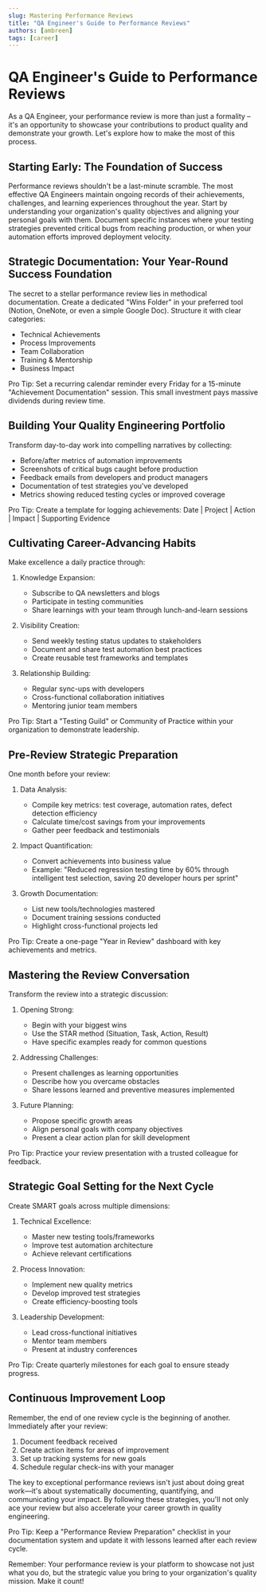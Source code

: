 ```yaml
---
slug: Mastering Performance Reviews
title: "QA Engineer's Guide to Performance Reviews"
authors: [ambreen]
tags: [career]
---
```


# QA Engineer's Guide to Performance Reviews
As a QA Engineer, your performance review is more than just a formality – it's an opportunity to showcase your contributions to product quality and demonstrate your growth. Let's explore how to make the most of this process.

## Starting Early: The Foundation of Success
Performance reviews shouldn't be a last-minute scramble. The most effective QA Engineers maintain ongoing records of their achievements, challenges, and learning experiences throughout the year. Start by understanding your organization's quality objectives and aligning your personal goals with them. Document specific instances where your testing strategies prevented critical bugs from reaching production, or when your automation efforts improved deployment velocity.

## Strategic Documentation: Your Year-Round Success Foundation

The secret to a stellar performance review lies in methodical documentation. Create a dedicated "Wins Folder" in your preferred tool (Notion, OneNote, or even a simple Google Doc). Structure it with clear categories:

- Technical Achievements
- Process Improvements
- Team Collaboration
- Training & Mentorship
- Business Impact

Pro Tip: Set a recurring calendar reminder every Friday for a 15-minute "Achievement Documentation" session. This small investment pays massive dividends during review time.

## Building Your Quality Engineering Portfolio

Transform day-to-day work into compelling narratives by collecting:

- Before/after metrics of automation improvements
- Screenshots of critical bugs caught before production
- Feedback emails from developers and product managers
- Documentation of test strategies you've developed
- Metrics showing reduced testing cycles or improved coverage

Pro Tip: Create a template for logging achievements: Date | Project | Action | Impact | Supporting Evidence

## Cultivating Career-Advancing Habits

Make excellence a daily practice through:

1. Knowledge Expansion:
   - Subscribe to QA newsletters and blogs
   - Participate in testing communities
   - Share learnings with your team through lunch-and-learn sessions

2. Visibility Creation:
   - Send weekly testing status updates to stakeholders
   - Document and share test automation best practices
   - Create reusable test frameworks and templates

3. Relationship Building:
   - Regular sync-ups with developers
   - Cross-functional collaboration initiatives
   - Mentoring junior team members

Pro Tip: Start a "Testing Guild" or Community of Practice within your organization to demonstrate leadership.

## Pre-Review Strategic Preparation

One month before your review:

1. Data Analysis:
   - Compile key metrics: test coverage, automation rates, defect detection efficiency
   - Calculate time/cost savings from your improvements
   - Gather peer feedback and testimonials

2. Impact Quantification:
   - Convert achievements into business value
   - Example: "Reduced regression testing time by 60% through intelligent test selection, saving 20 developer hours per sprint"

3. Growth Documentation:
   - List new tools/technologies mastered
   - Document training sessions conducted
   - Highlight cross-functional projects led

Pro Tip: Create a one-page "Year in Review" dashboard with key achievements and metrics.

## Mastering the Review Conversation

Transform the review into a strategic discussion:

1. Opening Strong:
   - Begin with your biggest wins
   - Use the STAR method (Situation, Task, Action, Result)
   - Have specific examples ready for common questions

2. Addressing Challenges:
   - Present challenges as learning opportunities
   - Describe how you overcame obstacles
   - Share lessons learned and preventive measures implemented

3. Future Planning:
   - Propose specific growth areas
   - Align personal goals with company objectives
   - Present a clear action plan for skill development

Pro Tip: Practice your review presentation with a trusted colleague for feedback.

## Strategic Goal Setting for the Next Cycle

Create SMART goals across multiple dimensions:

1. Technical Excellence:
   - Master new testing tools/frameworks
   - Improve test automation architecture
   - Achieve relevant certifications

2. Process Innovation:
   - Implement new quality metrics
   - Develop improved test strategies
   - Create efficiency-boosting tools

3. Leadership Development:
   - Lead cross-functional initiatives
   - Mentor team members
   - Present at industry conferences

Pro Tip: Create quarterly milestones for each goal to ensure steady progress.

## Continuous Improvement Loop

Remember, the end of one review cycle is the beginning of another. Immediately after your review:

1. Document feedback received
2. Create action items for areas of improvement
3. Set up tracking systems for new goals
4. Schedule regular check-ins with your manager

The key to exceptional performance reviews isn't just about doing great work—it's about systematically documenting, quantifying, and communicating your impact. By following these strategies, you'll not only ace your review but also accelerate your career growth in quality engineering.

Pro Tip: Keep a "Performance Review Preparation" checklist in your documentation system and update it with lessons learned after each review cycle.

Remember: Your performance review is your platform to showcase not just what you do, but the strategic value you bring to your organization's quality mission. Make it count!